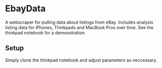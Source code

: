 # EbayData
A webscraper for pulling data about listings from eBay. Includes analysis listing data for iPhones, Thinkpads and MacBook Pros over time. See the thinkpad notebook for a demonstration

## Setup
Simply clone the thinkpad notebook and adjust parameters as neccessary.
